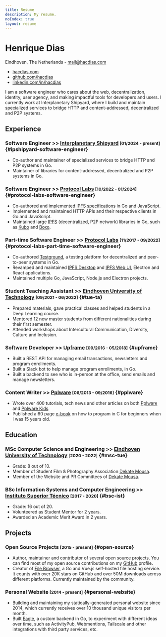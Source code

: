 ```yaml
---
title: Resume
description: My resume.
noIndex: true
layout: resume
---
```


<!--more-->

<div id="resume-header">
  <div>

  # Henrique Dias

  Eindhoven, The Netherlands - [mail@hacdias.com](mailto:mail@hacdias.com)

  </div>

  - [hacdias.com](https://hacdias.com)
  - [github.com/hacdias][GitHub]
  - [linkedin.com/in/hacdias](https://www.linkedin.com/in/hacdias/)

</div>

I am a software engineer who cares about the web, decentralization, identity, user agency, and making impactful tools for developers and users. I currently work at Interplanetary Shipyard, where I build and maintain specialized services to bridge HTTP and content-addressed, decentralized and P2P systems.

## Experience

### <span>Software Engineer >> [Interplanetary Shipyard]</span> <small>[01/2024 - present]</small> {#ipshipyard-software-engineer}

- Co-author and maintainer of specialized services to bridge HTTP and P2P systems in Go.
- Maintainer of libraries for content-addressed, decentralized and P2P systems in Go.

### <span>Software Engineer >> [Protocol Labs]</span> <small>[10/2022 - 01/2024]</small> {#protocol-labs-software-engineer}

- Co-authored and implemented [IPFS specifications][IPFS Specs] in Go and JavaScript.
- Implemented and maintained HTTP APIs and their respective clients in Go and JavaScript.
- Maintained large [IPFS] (decentralized, P2P network) libraries in Go, such as [Kubo] and [Boxo].

### <span>Part-time Software Engineer >> [Protocol Labs]</span> <small>[11/2017 - 09/2022]</small> {#protocol-labs-part-time-software-engineer}

- Co-authored [Testground], a testing platform for decentralized and peer-to-peer systems in Go.
- Revamped and maintained [IPFS Desktop] and [IPFS Web UI], Electron and React applications.
- Maintained multiple Go, JavaScript, Node.js and Electron projects.

### <span>Student Teaching Assistant >> [Eindhoven University of Technology]</span> <small>[09/2021 - 06/2022]</small> {#tue-ta}

- Prepared materials, gave practical classes and helped students in a Deep Learning course.
- Mentored 12 new master students from different nationalities during their first semester.
- Attended workshops about Intercultural Communication, Diversity, Culture and Inclusion.

### <span>Software Developer >> [Upframe]</span> <small>[09/2016 - 05/2018]</small> {#upframe}

- Built a REST API for managing email transactions, newsletters and program enrollments.
- Built a Slack bot to help manage program enrollments, in Go.
- Built a backend to see who is in-person at the office, send emails and manage newsletters.

### <span>Content Writer >> [Pplware]</span> <small>[06/2013 -  09/2016]</small> {#pplware}

- Wrote over 400 tutorials, tech news and other articles on both [Pplware][Pplware Me] and [Pplware Kids].
- Published a 60 page [e-book][Pplware Ebook] on how to program in C for beginners when I was 15 years old.

[Protocol Labs]: https://protocol.ai/
[Interplanetary Shipyard]: https://ipshipyard.com/
[IPFS]: https://ipfs.tech/
[Kubo]: https://github.com/ipfs/kubo
[Boxo]: https://github.com/ipfs/boxo
[IPFS Specs]: https://specs.ipfs.tech/
[Testground]: http://testground.ai/
[IPFS Desktop]: https://github.com/ipfs/ipfs-desktop
[IPFS Web UI]: https://github.com/ipfs/ipfs-webui
[Upframe]: https://github.com/upframe
[Pplware]: https://pplware.sapo.pt
[Pplware Me]: https://pplware.sapo.pt/author/henrique_dias/
[Pplware Kids]: https://kids.pplware.sapo.pt/author/henrique_dias/
[Pplware Ebook]: https://cdn.hacdias.com/media/aprenda-a-programar.pdf

## Education

### <span>MSc Computer Science and Engineering >> [Eindhoven University of Technology]</span> <small>[2020 - 2022]</small> {#msc-tue}

- Grade: 8 out of 10.
- Member of Student Film & Photography Association [Dekate Mousa].
- Member of the Website and PR Committees of [Dekate Mousa].

### <span>BSc Information Systems and Computer Engineering >> [Instituto Superior Técnico]</span> <small>[2017 - 2020]</small>  {#bsc-ist}

- Grade: 16 out of 20.
- Volunteered as Student Mentor for 2 years.
- Awarded an Academic Merit Award in 2 years.

[Eindhoven University of Technology]: https://tue.nl/
[Dekate Mousa]: https://dekatemousa.nl/
[Instituto Superior Técnico]: https://tecnico.ulisboa.pt/

## Projects

### <span>Open Source Projects</span> <small>[2015 - present]</small> {#open-source}

- Author, maintainer and contributor of several open source projects. You can find most of my open source contributions on my [GitHub] profile.
- Creator of [File Browser], a Go and Vue.js self-hosted file hosting service. It counts with over 20K stars on GitHub and over 50M downloads across different platforms. Currently maintained by the community.

### <span>Personal Website</span> <small>[2014 - present]</small> {#personal-website}

- Building and maintaining my statically-generated personal website since 2014, which currently receives over 10 thousand unique visitors per month.
- Built [Eagle](https://github.com/hacdias/eagle), a custom backend in Go, to experiment with different ideas over time, such as ActivityPub, Webmentions, Tailscale and other integrations with third party services, etc.

[GitHub]: https://github.com/hacdias
[File Browser]: https://github.com/filebrowser/filebrowser
